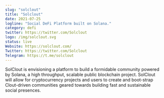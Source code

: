 ```yaml
---
slug: "solclout"
title: "Solclout"
date: 2021-07-25
logline: "Social DeFi Platform built on Solana."
category: defi
twitter: https://twitter.com/Solclout
logo: /img/solclout.svg
status: live
Website: https://solclout.com/
Twitter: https://twitter.com/Solclout
Telegram: https://t.me/solclout		
---
```


SolClout is envisioning a platform to build a formidable community powered by Solana, a high throughput, scalable public blockchain project. SolClout will allow for cryptocurrency projects and users to create and boot-strap Clout-driven communities geared towards building fast and sustainable social presences.

